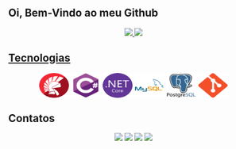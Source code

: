 ## Oi, Bem-Vindo ao meu Github

<div align="center">
  <a href="https://github.com/LucasXvr">
    <img loading="lazy" height="180em" src="https://github-readme-stats.vercel.app/api/top-langs/?username=seu-usuário-aqui&layout=compact&langs_count=7&theme=dracula"/>
    <img loading="lazy" height="180em" src="https://github-readme-stats.vercel.app/api?username=seu-usuário-aqui&show_icons=true&theme=dracula&include_all_commits=true&count_private=true"/>
    </div>
  
 ## Tecnologias
 
<div align="center" style="display: inline_block"> 
  <a href="https://www.embarcadero.com/br/"> <img align="center" alt="Kyuorhan-Delphi" height="50" width="60" src="https://raw.githubusercontent.com/Kyuorhan/Kyuorhan/master/src/icons/delphi-svg/delphi_10.4_sydney-original.svg"><a/>
  <a href="https://www.microsoft.com/br/"> <img align="center" alt="Kyuorhan-csharp" height="50" width="60" src="https://github.com/devicons/devicon/blob/master/icons/csharp/csharp-original.svg"><a/>
  <a href="https://www.microsoft.com/br/"> <img align="center" alt="Kyuorhan-dotnetcore" height="50" width="60" src="https://github.com/devicons/devicon/blob/master/icons/dotnetcore/dotnetcore-original.svg"><a/>
  <a href="https://www.mysql.com/"> <img align="center" alt="Kyuorhan-Mysql" height="50" width="60" src="https://github.com/devicons/devicon/blob/master/icons/mysql/mysql-original-wordmark.svg"><a/>
  <a href="https://www.postgresql.org/"> <img align="center" alt="Kyuorhan-Mysql" height="50" width="60" src="https://github.com/devicons/devicon/blob/master/icons/postgresql/postgresql-original-wordmark.svg"><a/>
  <a href="https://git-scm.com/"> <img align="center" alt="Kyuorhan-Git" height="50" width="60" src="https://github.com/devicons/devicon/blob/master/icons/git/git-original.svg"><a/>
</div>

## Contatos

<div align="center"> 
  <a href = "mailto: lucasxavier523@gmail.com"><img src="https://img.shields.io/badge/-Gmail-%23333?style=for-the-badge&logo=gmail&logoColor=white" target="_blank"></a>
  <a href="https://www.instagram.com/luucasxvr/" target="_blank"> <img src="https://img.shields.io/badge/-Instagram-%23E4405F?style=for-the-badge&logo=instagram&logoColor=white" target="_blank"></a>
  <a href="https://www.linkedin.com/in/lucas-xavier-89a44120b/" target="_blank"> <img src="https://img.shields.io/badge/-LinkedIn-%230077B5?style=for-the-badge&logo=linkedin&logoColor=white" target="_blank"></a> 
  <a href="https://t.me/luucasxvr" target="_blank"> <img src="https://img.shields.io/badge/Telegram-2CA5E0?style=for-the-badge&logo=telegram&logoColor=white"></a> 
</div> 
